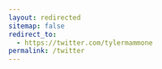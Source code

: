 ```yaml
---
layout: redirected
sitemap: false
redirect_to:
  - https://twitter.com/tylermammone
permalink: /twitter
---
```

